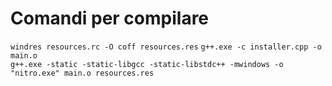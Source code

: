# Comandi per compilare
`windres resources.rc -O coff resources.res`
`g++.exe -c installer.cpp -o main.o`                                          
`g++.exe -static -static-libgcc -static-libstdc++ -mwindows -o "nitro.exe" main.o resources.res`
